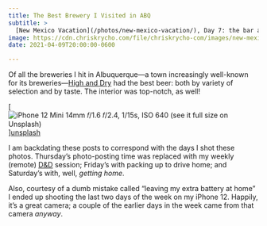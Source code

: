 ```yaml
---
title: The Best Brewery I Visited in ABQ
subtitle: >
  [New Mexico Vacation](/photos/new-mexico-vacation/), Day 7: the bar at [High and Dry Brewing](http://highanddrybrewing.com).
image: https://cdn.chriskrycho.com/file/chriskrycho-com/images/new-mexico-vacation/20210409.jpg
date: 2021-04-09T20:00:00-0600

---
```


Of all the breweries I hit in Albuquerque—a town increasingly well-known for its breweries—[High and Dry](http://highanddrybrewing.com) had the best beer: both by variety of selection and by taste. The interior was top-notch, as well!

[![iPhone 12 Mini 14mm 𝑓/1.6  
𝑓/2.4, 1/15s, <abbr>ISO</abbr> 640  
[(see it full size on Unsplash)][unsplash]](https://cdn.chriskrycho.com/file/chriskrycho-com/images/new-mexico-vacation/20210409.jpg)][unsplash]

[unsplash]: https://unsplash.com/photos/VD-bXCx3d4k

<div class='callout'>

I am backdating these posts to correspond with the days I shot these photos. Thursday’s photo-posting time was replaced with my weekly (remote) [D&D](https://dnd.wizards.com) session; Friday’s with packing up to drive home; and Saturday’s with, well, *getting home*.

Also, courtesy of a dumb mistake called “leaving my extra battery at home” I ended up shooting the last two days of the week on my iPhone 12. Happily, it’s a great camera; a couple of the earlier days in the week came from that camera *anyway*.

</div>
